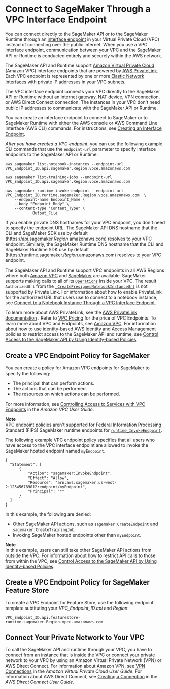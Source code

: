 # Connect to SageMaker Through a VPC Interface Endpoint<a name="interface-vpc-endpoint"></a>

You can connect directly to the SageMaker API or to the SageMaker Runtime through an [interface endpoint](https://docs.aws.amazon.com/AmazonVPC/latest/UserGuide/vpce-interface.html) in your Virtual Private Cloud \(VPC\) instead of connecting over the public internet\. When you use a VPC interface endpoint, communication between your VPC and the SageMaker API or Runtime is conducted entirely and securely within the AWS network\. 

The SageMaker API and Runtime support [Amazon Virtual Private Cloud](https://docs.aws.amazon.com/AmazonVPC/latest/UserGuide/VPC_Introduction.html) \(Amazon VPC\) interface endpoints that are powered by [AWS PrivateLink](https://docs.aws.amazon.com/AmazonVPC/latest/UserGuide/VPC_Introduction.html#what-is-privatelink)\. Each VPC endpoint is represented by one or more [Elastic Network Interfaces](https://docs.aws.amazon.com/AWSEC2/latest/UserGuide/using-eni.html) with private IP addresses in your VPC subnets\.

The VPC interface endpoint connects your VPC directly to the SageMaker API or Runtime without an internet gateway, NAT device, VPN connection, or AWS Direct Connect connection\. The instances in your VPC don't need public IP addresses to communicate with the SageMaker API or Runtime\.

You can create an interface endpoint to connect to SageMaker or to SageMaker Runtime with either the AWS console or AWS Command Line Interface \(AWS CLI\) commands\. For instructions, see [Creating an Interface Endpoint](https://docs.aws.amazon.com/AmazonVPC/latest/UserGuide/vpce-interface.html#create-interface-endpoint)\.

*After you have created a VPC endpoint*, you can use the following example CLI commands that use the `endpoint-url` parameter to specify interface endpoints to the SageMaker API or Runtime:

```
aws sagemaker list-notebook-instances --endpoint-url VPC_Endpoint_ID.api.sagemaker.Region.vpce.amazonaws.com

aws sagemaker list-training-jobs --endpoint-url VPC_Endpoint_ID.api.sagemaker.Region.vpce.amazonaws.com

aws sagemaker-runtime invoke-endpoint --endpoint-url VPC_Endpoint_ID.runtime.sagemaker.Region.vpce.amazonaws.com  \
    --endpoint-name Endpoint_Name \
    --body "Endpoint_Body" \
    --content-type "Content_Type" \
            Output_File
```

If you enable private DNS hostnames for your VPC endpoint, you don't need to specify the endpoint URL\. The SageMaker API DNS hostname that the CLI and SageMaker SDK use by default \(https://api\.sagemaker\.*Region*\.amazonaws\.com\) resolves to your VPC endpoint\. Similarly, the SageMaker Runtime DNS hostname that the CLI and SageMaker Runtime SDK use by default \(https://runtime\.sagemaker\.*Region*\.amazonaws\.com\) resolves to your VPC endpoint\.

The SageMaker API and Runtime support VPC endpoints in all AWS Regions where both [Amazon VPC](https://docs.aws.amazon.com/general/latest/gr/rande.html#vpc_region) and [SageMaker](https://docs.aws.amazon.com/general/latest/gr/rande.html#sagemaker_region) are available\. SageMaker supports making calls to all of its [ `Operations`](https://docs.aws.amazon.com/sagemaker/latest/APIReference/API_Operations.html) inside your VPC\. The result `AuthorizedUrl` from the [  `CreatePresignedNotebookInstanceUrl`](https://docs.aws.amazon.com/sagemaker/latest/APIReference/API_CreatePresignedNotebookInstanceUrl.html) is not supported by Private Link\. For information about how to enable PrivateLink for the authorized URL that users use to connect to a notebook instance, see [Connect to a Notebook Instance Through a VPC Interface Endpoint](notebook-interface-endpoint.md)\.

To learn more about AWS PrivateLink, see the [AWS PrivateLink documentation](https://docs.aws.amazon.com/AmazonVPC/latest/UserGuide/VPC_Introduction.html#what-is-privatelink) \. Refer to [VPC Pricing](https://aws.amazon.com/vpc/pricing/) for the price of VPC Endpoints\. To learn more about VPC and Endpoints, see [Amazon VPC](https://aws.amazon.com/vpc/)\. For information about how to use identity\-based AWS Identity and Access Management policies to restrict access to the SageMaker API and runtime, see [Control Access to the SageMaker API by Using Identity\-based Policies](security_iam_id-based-policy-examples.md#api-access-policy)\.

## Create a VPC Endpoint Policy for SageMaker<a name="api-private-link-policy"></a>

You can create a policy for Amazon VPC endpoints for SageMaker to specify the following:
+ The principal that can perform actions\.
+ The actions that can be performed\.
+ The resources on which actions can be performed\.

For more information, see [Controlling Access to Services with VPC Endpoints](https://docs.aws.amazon.com/vpc/latest/userguide/vpc-endpoints-access.html) in the *Amazon VPC User Guide*\.

**Note**  
VPC endpoint policies aren't supported for Federal Information Processing Standard \(FIPS\) SageMaker runtime endpoints for [ `runtime_InvokeEndpoint`](https://docs.aws.amazon.com/sagemaker/latest/APIReference/API_runtime_InvokeEndpoint.html)\.

The following example VPC endpoint policy specifies that all users who have access to the VPC interface endpoint are allowed to invoke the SageMaker hosted endpoint named `myEndpoint`\.

```
{
  "Statement": [
      {
          "Action": "sagemaker:InvokeEndpoint",
          "Effect": "Allow",
          "Resource": "arn:aws:sagemaker:us-west-2:123456789012:endpoint/myEndpoint",
          "Principal": "*"
      }
  ]
}
```

In this example, the following are denied:
+ Other SageMaker API actions, such as `sagemaker:CreateEndpoint` and `sagemaker:CreateTrainingJob`\.
+ Invoking SageMaker hosted endpoints other than `myEndpoint`\.

**Note**  
In this example, users can still take other SageMaker API actions from outside the VPC\. For information about how to restrict API calls to those from within the VPC, see [Control Access to the SageMaker API by Using Identity\-based Policies](security_iam_id-based-policy-examples.md#api-access-policy)\.

## Create a VPC Endpoint Policy for SageMaker Feature Store<a name="api-private-link-feature-store"></a>

 To create a VPC Endpoint for Feature Store, use the following endpoint template subtituting your *VPC\_Endpoint\_ID\.api* and *Region*:

`VPC_Endpoint_ID.api.featurestore-runtime.sagemaker.Region.vpce.amazonaws.com`



## Connect Your Private Network to Your VPC<a name="notebook-private-link-vpn"></a>

To call the SageMaker API and runtime through your VPC, you have to connect from an instance that is inside the VPC or connect your private network to your VPC by using an Amazon Virtual Private Network \(VPN\) or AWS Direct Connect\. For information about Amazon VPN, see [VPN Connections](https://docs.aws.amazon.com/vpc/latest/userguide/vpn-connections.html) in the *Amazon Virtual Private Cloud User Guide*\. For information about AWS Direct Connect, see [Creating a Connection](https://docs.aws.amazon.com/directconnect/latest/UserGuide/create-connection.html) in the *AWS Direct Connect User Guide*\.